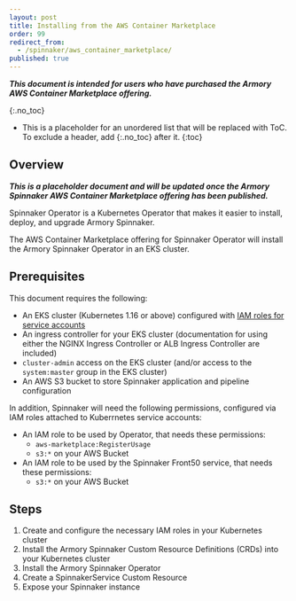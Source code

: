 ```yaml
---
layout: post
title: Installing from the AWS Container Marketplace
order: 99
redirect_from:
  - /spinnaker/aws_container_marketplace/
published: true
---
```


**_This document is intended for users who have purchased the Armory AWS Container Marketplace offering._**

{:.no_toc}
* This is a placeholder for an unordered list that will be replaced with ToC. To exclude a header, add {:.no_toc} after it.
{:toc}

## Overview

**_This is a placeholder document and will be updated once the Armory Spinnaker AWS Container Marketplace offering has been published._**

Spinnaker Operator is a Kubernetes Operator that makes it easier to install, deploy, and upgrade Armory Spinnaker.

The AWS Container Marketplace offering for Spinnaker Operator will install the Armory Spinnaker Operator in an EKS cluster.

## Prerequisites

This document requires the following:

* An EKS cluster (Kubernetes 1.16 or above) configured with [IAM roles for service accounts](https://docs.aws.amazon.com/eks/latest/userguide/iam-roles-for-service-accounts.html)
* An ingress controller for your EKS cluster (documentation for using either the NGINX Ingress Controller or ALB Ingress Controller are included)
* `cluster-admin` access on the EKS cluster (and/or access to the `system:master` group in the EKS cluster)
* An AWS S3 bucket to store Spinnaker application and pipeline configuration

In addition, Spinnaker will need the following permissions, configured via IAM roles attached to Kuberrnetes service accounts:

* An IAM role to be used by Operator, that needs these permissions:
    * `aws-marketplace:RegisterUsage`
    * `s3:*` on your AWS Bucket
* An IAM role to be used by the Spinnaker Front50 service, that needs these permissions:
    * `s3:*` on your AWS Bucket

## Steps

1. Create and configure the necessary IAM roles in your Kubernetes cluster
1. Install the Armory Spinnaker Custom Resource Definitions (CRDs) into your Kubernetes cluster
1. Install the Armory Spinnaker Operator
1. Create a SpinnakerService Custom Resource
1. Expose your Spinnaker instance
